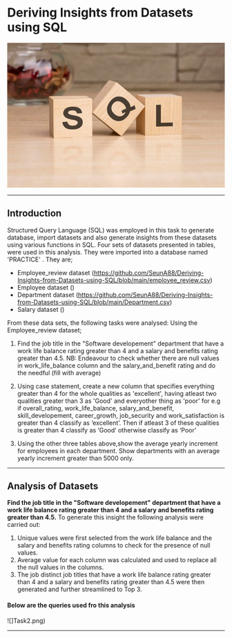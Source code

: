 # Deriving Insights from Datasets using SQL
![](sql.jpg)

----
## Introduction
Structured Query Language (SQL) was employed in this task to generate database, import datasets and also generate insights from these datasets using various functions in SQL. Four sets of datasets presented in tables, were used in this analysis. They were imported into a database named 'PRACTICE' . They are; 
- Employee_review dataset (https://github.com/SeunA88/Deriving-Insights-from-Datasets-using-SQL/blob/main/employee_review.csv)
- Employee dataset ()
- Department dataset (https://github.com/SeunA88/Deriving-Insights-from-Datasets-using-SQL/blob/main/Department.csv)
- Salary dataset ()

From these data sets, the following tasks were analysed:
Using the Employee_review dataset; 
1. Find the job title in the "Software developement" department that have a work life balance rating greater than 4 and a salary and benefits rating greater than 4.5.
NB: Endeavour to check whether there are null values in work_life_balance column and the salary_and_benefit rating and do the needful (fill with average)

2. Using case statement, create a new column that specifies everything greater than 4 for the whole qualities as 'excellent', having atleast two qualities greater than 3 as 'Good' and everyother thing as 'poor'
for e.g if overall_rating, work_life_balance, salary_and_benefit, skill_developement, career_growth, job_security and work_satisfaction is greater than 4 classify as ‘excellent’.  Then if atleast 3 of these qualities is greater than 4 classify as ‘Good’ otherwise classify as ‘Poor’

3. Using the other three tables above,show the average yearly increment for employees in each department. Show departments with an average yearly increment greater than 5000 only.
---

## Analysis of Datasets
**Find the job title in the "Software developement" department that have a work life balance rating greater than 4 and a salary and benefits rating greater than 4.5.**
To generate this insight the following analysis were carried out:
1. Unique values were first selected from the work life balance and the salary and benefits rating columns to check for the presence of null values.
2. Average value for each column was calculated and used to replace all the null values in the columns.
3. The job distinct job titles that have a work life balance rating greater than 4 and a salary and benefits rating greater than 4.5 were then generated and further streamlined to Top 3.
   
#### Below are the queries used fro this analysis
![]Task2.png)

---


  


